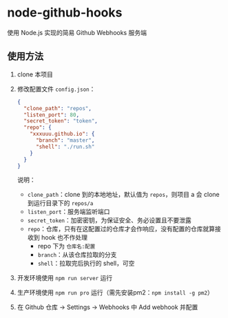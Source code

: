 # node-github-hooks

使用 Node.js 实现的简易 Github Webhooks 服务端



## 使用方法

1. clone 本项目

2. 修改配置文件 `config.json`：

    ```JSON
    {
      "clone_path": "repos",
      "listen_port": 80,
      "secret_token": "token",
      "repo": {
        "xxxuuu.github.io": {
          "branch": "master",
          "shell": "./run.sh"
        }
      }
    }
    
    ```

    说明：

    - `clone_path`：clone 到的本地地址，默认值为 `repos`，则项目 a 会 clone 到运行目录下的 `repos/a`
    - `listen_port`：服务端监听端口
    - `secret_token`：加密密钥，为保证安全、务必设置且不要泄露
    - `repo`：仓库，只有在这配置过的仓库才会作响应，没有配置的仓库就算接收到 hook 也不作处理
        - repo 下为 `仓库名:配置`
        - `branch`：从该仓库拉取的分支
        - `shell`：拉取完后执行的 shell，可空

3. 开发环境使用 `npm run server` 运行

4. 生产环境使用 `npm run pro` 运行（需先安装pm2：`npm install -g pm2`）

5. 在 Github 仓库 -> Settings -> Webhooks 中 Add webhook 并配置

